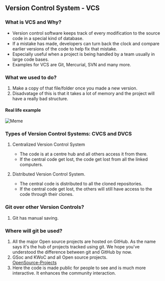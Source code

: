 ## Version Control System - VCS

### What is VCS and Why?

* Version control software keeps track of every modification to the source code in a special kind of database.
* If a mistake has made, developers can turn back the clock and compare earlier versions of the code to help fix that mistake.
* Especially useful when a project is being handled by a team usually in large code bases.
* Examples for VCS are Git, Mercurial, SVN and many more.


### What we used to do?

1. Make a copy of that file/folder once you made a new version.
2. Disadvatage of this is that it takes a lot of memory and the project will have a really bad structure.

#### Real life example 

![Meme](https://i.imgur.com/m3g6Plx.png)

### Types of Version Control Systems: CVCS and DVCS

1. Centralized Version Control System
	* The code is at a centre hub and all others access it from there.
	* If the central code get lost, the code get lost from all the linked computers.

2. Distributed Version Control System.
	* The central code is distributed  to all the cloned repositories.
	* If the central code get lost, the others will still have access to the code through their clones.


### Git over other Version Controls?

1. Git has manual saving.

### Where will git be used?

1. All the major Open source projects are hosted on GitHub. As the name says it's the hub of projects tracked using git. We hope you've understood the difference between git and GitHub by now.
2. GSoc and KWoC and all Open source projects.<br/>
  [OpenSource-Projects](https://github.com/tapasweni-pathak/SOC-Programs)
3. Here the code is made public for people to see and is much more interactive. It enhances the community interaction.
